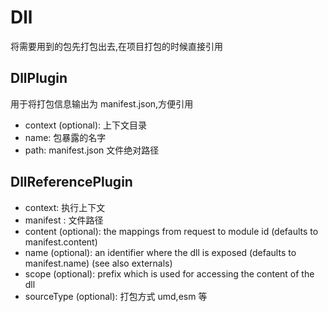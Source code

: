 # Dll

将需要用到的包先打包出去,在项目打包的时候直接引用

## DllPlugin

用于将打包信息输出为 manifest.json,方便引用

- context (optional): 上下文目录
- name: 包暴露的名字
- path: manifest.json 文件绝对路径

## DllReferencePlugin

- context: 执行上下文
- manifest : 文件路径
- content (optional): the mappings from request to module id (defaults to manifest.content)
- name (optional): an identifier where the dll is exposed (defaults to manifest.name) (see also externals)
- scope (optional): prefix which is used for accessing the content of the dll
- sourceType (optional): 打包方式 umd,esm 等
